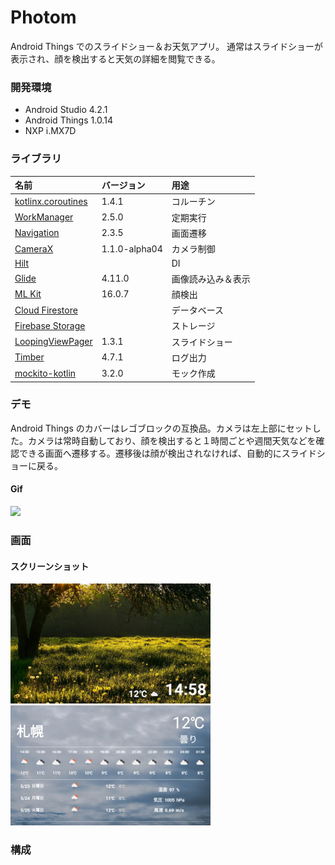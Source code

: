 # Photom
Android Things でのスライドショー＆お天気アプリ。
通常はスライドショーが表示され、顔を検出すると天気の詳細を閲覧できる。

### 開発環境
- Android Studio 4.2.1
- Android Things 1.0.14
- NXP i.MX7D


### ライブラリ
| 名前 | バージョン | 用途 |
|:-----------|:------------|:------------|
| [kotlinx.coroutines](https://github.com/Kotlin/kotlinx.coroutines) | 1.4.1 | コルーチン |
| [WorkManager](https://developer.android.com/jetpack/androidx/releases/work?hl=ja) | 2.5.0 | 定期実行 |
| [Navigation](https://developer.android.com/jetpack/androidx/releases/navigation?hl=ja) | 2.3.5 | 画面遷移 |
| [CameraX](https://developer.android.com/jetpack/androidx/releases/camera?hl=ja) | 1.1.0-alpha04 | カメラ制御 |
| [Hilt](https://developer.android.com/jetpack/androidx/releases/hilt?hl=ja) | | DI |
| [Glide](https://github.com/bumptech/glide) | 4.11.0 | 画像読み込み＆表示 |
| [ML Kit](https://developers.google.com/ml-kit/vision/face-detection/android) | 16.0.7 | 顔検出 |
| [Cloud Firestore](https://firebase.google.com/docs/firestore/quickstart?hl=ja) | | データベース |
| [Firebase Storage](https://firebase.google.com/docs/storage/android/start?hl=ja) | | ストレージ |
| [LoopingViewPager](https://github.com/siralam/LoopingViewPager) | 1.3.1 | スライドショー |
| [Timber](https://github.com/JakeWharton/timber) | 4.7.1 | ログ出力 |
| [mockito-kotlin](https://github.com/mockito/mockito-kotlin) | 3.2.0 | モック作成 |

### デモ
Android Things のカバーはレゴブロックの互換品。カメラは左上部にセットした。カメラは常時自動しており、顔を検出すると１時間ごとや週間天気などを確認できる画面へ遷移する。遷移後は顔が検出されなければ、自動的にスライドショーに戻る。

#### Gif
<img src="docs/screenshot/demo.gif">

### 画面
#### スクリーンショット
<img src="docs/screenshot/screenshot_1.png" width=320>
<img src="docs/screenshot/screenshot_2.png" width=320>

### 構成